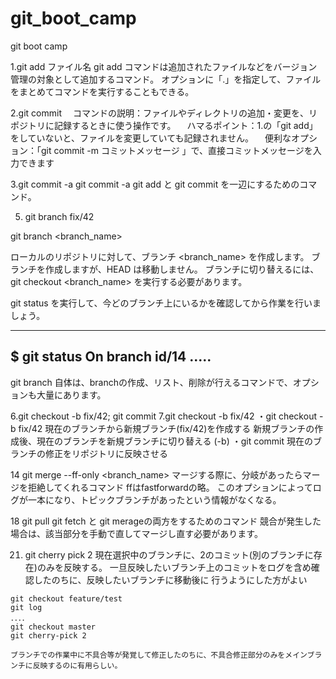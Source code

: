 # git_boot_camp
git boot camp

1.git add ファイル名
git add コマンドは追加されたファイルなどをバージョン管理の対象として追加するコマンド。
オプションに「.」を指定して、ファイルをまとめてコマンドを実行することもできる。


2.git commit
　コマンドの説明：ファイルやディレクトリの追加・変更を、リポジトリに記録するときに使う操作です。
　ハマるポイント：1.の「git add」をしていないと、ファイルを変更していても記録されません。
　便利なオプション：「git commit -m コミットメッセージ 」で、直接コミットメッセージを入力できます

3.git commit -a
git commit -a
git add と git commit を一辺にするためのコマンド。


5. git branch fix/42

git branch <branch_name>

ローカルのリポジトリに対して、ブランチ <branch_name> を作成します。
ブランチを作成しますが、HEAD は移動しません。
ブランチに切り替えるには、git checkout <branch_name> を実行する必要があります。

git status を実行して、今どのブランチ上にいるかを確認してから作業を行いましょう。

----------------
$ git status
On branch id/14
.....
----------------

git branch 自体は、branchの作成、リスト、削除が行えるコマンドで、オプションも大量にあります。

6.git checkout -b fix/42; git commit
7.git checkout -b fix/42
・git checkout -b fix/42
    現在のブランチから新規ブランチ(fix/42)を作成する
    新規ブランチの作成後、現在のブランチを新規ブランチに切り替える (-b)
・git commit
    現在のブランチの修正をリポジトリに反映させる

14 git merge --ff-only <branch_name>
マージする際に、分岐があったらマージを拒絶してくれるコマンド
ffはfastforwardの略。
このオプションによってログが一本になり、トピックブランチがあったという情報がなくなる。


18 git pull
 git fetch と git merageの両方をするためのコマンド
 競合が発生した場合は、該当部分を手動で直してマージし直す必要があります。

21. git cherry pick 2
    現在選択中のブランチに、2のコミット(別のブランチに存在)のみを反映する。
    一旦反映したいブランチ上のコミットをログを含め確認したのちに、反映したいブランチに移動後に
    行うようにした方がよい
```
git checkout feature/test
git log
．．．．
git checkout master
git cherry-pick 2
```
    ブランチでの作業中に不具合等が発覚して修正したのちに、不具合修正部分のみをメインブランチに反映するのに有用らしい。
